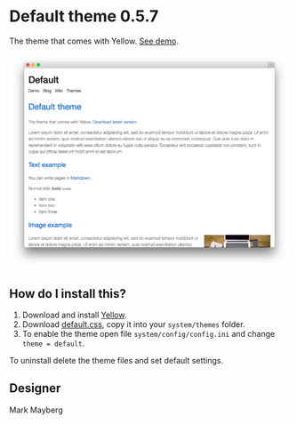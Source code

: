 Default theme 0.5.7
===================
The theme that comes with Yellow. [See demo](http://demo.datenstrom.se/themes/default-theme).

[![Screenshot](default-theme.jpg?raw=true)](http://demo.datenstrom.se/themes/default-theme)

How do I install this?
----------------------
1. Download and install [Yellow](https://github.com/datenstrom/yellow/).  
2. Download [default.css](default.css?raw=true), copy it into your `system/themes` folder.  
3. To enable the theme open file `system/config/config.ini` and change `theme = default`.  

To uninstall delete the theme files and set default settings.

Designer
--------
Mark Mayberg

